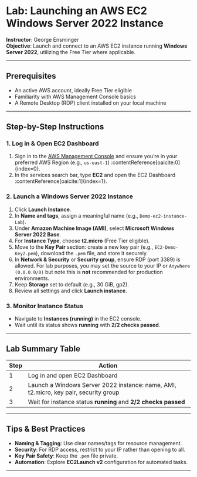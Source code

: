 # Lab: Launching an AWS EC2 Windows Server 2022 Instance

**Instructor**: George Ensminger  
**Objective**: Launch and connect to an AWS EC2 instance running **Windows Server 2022**, utilizing the Free Tier where applicable.

---

## Prerequisites

- An active AWS account, ideally Free Tier eligible  
- Familiarity with AWS Management Console basics  
- A Remote Desktop (RDP) client installed on your local machine

---

## Step-by-Step Instructions

### 1. Log in & Open EC2 Dashboard
1. Sign in to the [AWS Management Console](https://console.aws.amazon.com/) and ensure you’re in your preferred AWS Region (e.g., `us-east-1`) :contentReference[oaicite:0]{index=0}.  
2. In the services search bar, type **EC2** and open the EC2 Dashboard :contentReference[oaicite:1]{index=1}.

### 2. Launch a Windows Server 2022 Instance
1. Click **Launch Instance**.  
2. In **Name and tags**, assign a meaningful name (e.g., `Demo-ec2-instance-Lab`).  
3. Under **Amazon Machine Image (AMI)**, select **Microsoft Windows Server 2022 Base**.  
4. For **Instance Type**, choose **t2.micro** (Free Tier eligible).  
5. Move to the **Key Pair** section: create a new key pair (e.g., `EC2-Demo-Key2.pem`), download the `.pem` file, and store it securely.  
6. In **Network & Security** or **Security group**, ensure RDP (port 3389) is allowed. For lab purposes, you may set the source to your IP or `Anywhere (0.0.0.0/0)` but note this is **not** recommended for production environments.  
7. Keep **Storage** set to default (e.g., 30 GiB, gp2).  
8. Review all settings and click **Launch instance**.

### 3. Monitor Instance Status
- Navigate to **Instances (running)** in the EC2 console.  
- Wait until its status shows **running** with **2/2 checks passed**.

---

## Lab Summary Table

| Step | Action |
|------|--------|
| 1 | Log in and open EC2 Dashboard |
| 2 | Launch a Windows Server 2022 instance: name, AMI, t2.micro, key pair, security group |
| 3 | Wait for instance status **running** and **2/2 checks passed** |


---

## Tips & Best Practices

- **Naming & Tagging**: Use clear names/tags for resource management.  
- **Security**: For RDP access, restrict to your IP rather than opening to all.  
- **Key Pair Safety**: Keep the `.pem` file private.  
- **Automation**: Explore **EC2Launch v2** configuration for automated tasks.

---
